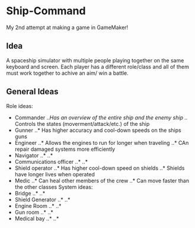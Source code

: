 # Ship-Command

My 2nd attempt at making a game in GameMaker!

## Idea
A spaceship simulator with multiple people playing together on the same keyboard and screen.  Each player has a different role/class and all of them must work together to achive an aim/ win a battle.

## General Ideas
Role ideas:
* Commander
..*Has an overview of the entire ship and the enemy ship
..* Controls the states (moverment/attack/etc.) of the ship
* Gunner
..* Has higher accuracy and cool-down speeds on the ships guns
* Engineer
..* Allows the engines to run for longer when traveling
..* CAn repair damaged systems more efficiently
* Navigator
..* 
..*
* Communications officer
..*
..*
* Shield operator
..* Has higher cool-down speed on shields
..* Shields have longer lives when operated
* Medic
..* Can heal other members of the crew
..* Can move faster than the other classes
System ideas:
* Bridge
..*
..*
* Shield Generator
..*
..*
* Engine Room
..*
..*
* Gun room
..*
..*
* Medical bay
..*
..*
